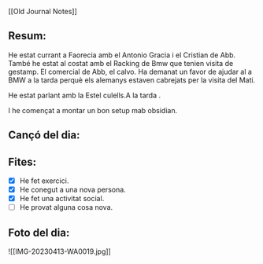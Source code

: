 
[[Old Journal Notes]]
## Resum: 
He estat currant a Faorecia amb el Antonio Gracia i el Cristian de Abb. També he estat al costat amb el Racking de Bmw que tenien visita de  gestamp. El comercial de Abb, el calvo. Ha demanat un favor de ajudar al a BMW a la tarda perquè els alemanys estaven cabrejats per la visita del Mati. 

He estat parlant amb la Estel culells.A la tarda . 

I he començat a montar un bon setup mab obsidian.
##  Cançó del dia:

## Fites:
- [x] He fet exercici.
- [x] He conegut a una nova persona.
- [x] He fet una activitat social. 
- [ ] He provat alguna cosa nova. 

## Foto del dia:
![[IMG-20230413-WA0019.jpg]]
